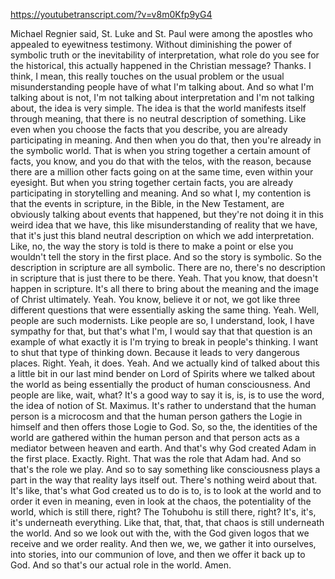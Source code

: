 https://youtubetranscript.com/?v=v8m0Kfp9yG4

 Michael Regnier said, St. Luke and St. Paul were among the apostles who appealed to eyewitness testimony. Without diminishing the power of symbolic truth or the inevitability of interpretation, what role do you see for the historical, this actually happened in the Christian message? Thanks. I think, I mean, this really touches on the usual problem or the usual misunderstanding people have of what I'm talking about. And so what I'm talking about is not, I'm not talking about interpretation and I'm not talking about, the idea is very simple. The idea is that the world manifests itself through meaning, that there is no neutral description of something. Like even when you choose the facts that you describe, you are already participating in meaning. And then when you do that, then you're already in the symbolic world. That is when you string together a certain amount of facts, you know, and you do that with the telos, with the reason, because there are a million other facts going on at the same time, even within your eyesight. But when you string together certain facts, you are already participating in storytelling and meaning. And so what I, my contention is that the events in scripture, in the Bible, in the New Testament, are obviously talking about events that happened, but they're not doing it in this weird idea that we have, this like misunderstanding of reality that we have, that it's just this bland neutral description on which we add interpretation. Like, no, the way the story is told is there to make a point or else you wouldn't tell the story in the first place. And so the story is symbolic. So the description in scripture are all symbolic. There are no, there's no description in scripture that is just there to be there. Yeah. That you know, that doesn't happen in scripture. It's all there to bring about the meaning and the image of Christ ultimately. Yeah. You know, believe it or not, we got like three different questions that were essentially asking the same thing. Yeah. Well, people are such modernists. Like people are so, I understand, look, I have sympathy for that, but that's what I'm, I would say that that question is an example of what exactly it is I'm trying to break in people's thinking. I want to shut that type of thinking down. Because it leads to very dangerous places. Right. Yeah, it does. Yeah. And we actually kind of talked about this a little bit in our last mind bender on Lord of Spirits where we talked about the world as being essentially the product of human consciousness. And people are like, wait, what? It's a good way to say it is, is, is to use the word, the idea of notion of St. Maximus. It's rather to understand that the human person is a microcosm and that the human person gathers the Logie in himself and then offers those Logie to God. So, so the, the identities of the world are gathered within the human person and that person acts as a mediator between heaven and earth. And that's why God created Adam in the first place. Exactly. Right. That was the role that Adam had. And so that's the role we play. And so to say something like consciousness plays a part in the way that reality lays itself out. There's nothing weird about that. It's like, that's what God created us to do is to, is to look at the world and to order it even in meaning, even in look at the chaos, the potentiality of the world, which is still there, right? The Tohubohu is still there, right? It's, it's, it's underneath everything. Like that, that, that, that chaos is still underneath the world. And so we look out with the, with the God given logos that we receive and we order reality. And then we, we, we gather it into ourselves, into stories, into our communion of love, and then we offer it back up to God. And so that's our actual role in the world. Amen.